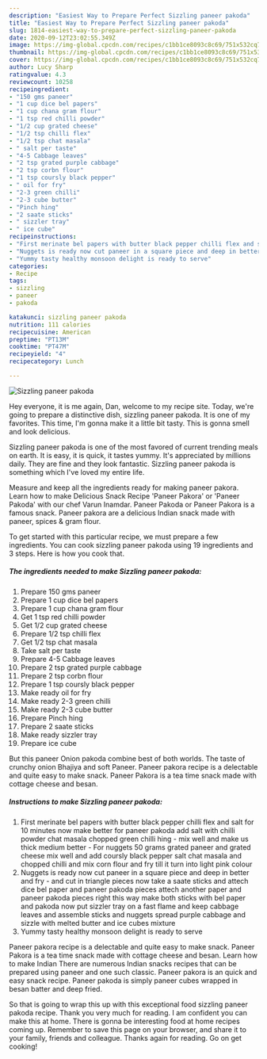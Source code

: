 ```yaml
---
description: "Easiest Way to Prepare Perfect Sizzling paneer pakoda"
title: "Easiest Way to Prepare Perfect Sizzling paneer pakoda"
slug: 1814-easiest-way-to-prepare-perfect-sizzling-paneer-pakoda
date: 2020-09-12T23:02:55.349Z
image: https://img-global.cpcdn.com/recipes/c1bb1ce8093c8c69/751x532cq70/sizzling-paneer-pakoda-recipe-main-photo.jpg
thumbnail: https://img-global.cpcdn.com/recipes/c1bb1ce8093c8c69/751x532cq70/sizzling-paneer-pakoda-recipe-main-photo.jpg
cover: https://img-global.cpcdn.com/recipes/c1bb1ce8093c8c69/751x532cq70/sizzling-paneer-pakoda-recipe-main-photo.jpg
author: Lucy Sharp
ratingvalue: 4.3
reviewcount: 10258
recipeingredient:
- "150 gms paneer"
- "1 cup dice bel papers"
- "1 cup chana gram flour"
- "1 tsp red chilli powder"
- "1/2 cup grated cheese"
- "1/2 tsp chilli flex"
- "1/2 tsp chat masala"
- " salt per taste"
- "4-5 Cabbage leaves"
- "2 tsp grated purple cabbage"
- "2 tsp corbn flour"
- "1 tsp coursly black pepper"
- " oil for fry"
- "2-3 green chilli"
- "2-3 cube butter"
- "Pinch hing"
- "2 saate sticks"
- " sizzler tray"
- " ice cube"
recipeinstructions:
- "First merinate bel papers with butter black pepper chilli flex and salt for 10 minutes now make better for paneer pakoda add salt with chilli powder chat masala chopped green chilli hing mix well and make us thick medium better For nuggets 50 grams grated paneer and grated cheese mix well and add coursly black pepper salt chat masala and chopped chilli and mix corn flour and fry till it turn into light pink colour"
- "Nuggets is ready now cut paneer in a square piece and deep in better and fry and cut in triangle pieces now take a saate sticks and attech dice bel paper and paneer pakoda pieces attech another paper and paneer pakoda pieces right this way make both sticks with bel paper and pakoda now put sizzler tray on a fast flame and keep cabbage leaves and assemble sticks and nuggets spread purple cabbage and sizzle with melted butter and ice cubes mixture"
- "Yummy tasty healthy monsoon delight is ready to serve"
categories:
- Recipe
tags:
- sizzling
- paneer
- pakoda

katakunci: sizzling paneer pakoda 
nutrition: 111 calories
recipecuisine: American
preptime: "PT13M"
cooktime: "PT47M"
recipeyield: "4"
recipecategory: Lunch

---
```



![Sizzling paneer pakoda](https://img-global.cpcdn.com/recipes/c1bb1ce8093c8c69/751x532cq70/sizzling-paneer-pakoda-recipe-main-photo.jpg)

Hey everyone, it is me again, Dan, welcome to my recipe site. Today, we're going to prepare a distinctive dish, sizzling paneer pakoda. It is one of my favorites. This time, I'm gonna make it a little bit tasty. This is gonna smell and look delicious.

Sizzling paneer pakoda is one of the most favored of current trending meals on earth. It is easy, it is quick, it tastes yummy. It's appreciated by millions daily. They are fine and they look fantastic. Sizzling paneer pakoda is something which I've loved my entire life.

Measure and keep all the ingredients ready for making paneer pakora. Learn how to make Delicious Snack Recipe &#39;Paneer Pakora&#39; or &#39;Paneer Pakoda&#39; with our chef Varun Inamdar. Paneer Pakoda or Paneer Pakora is a famous snack. Paneer pakora are a delicious Indian snack made with paneer, spices &amp; gram flour.


To get started with this particular recipe, we must prepare a few ingredients. You can cook sizzling paneer pakoda using 19 ingredients and 3 steps. Here is how you cook that.

<!--inarticleads1-->

##### The ingredients needed to make Sizzling paneer pakoda:

1. Prepare 150 gms paneer
1. Prepare 1 cup dice bel papers
1. Prepare 1 cup chana gram flour
1. Get 1 tsp red chilli powder
1. Get 1/2 cup grated cheese
1. Prepare 1/2 tsp chilli flex
1. Get 1/2 tsp chat masala
1. Take  salt per taste
1. Prepare 4-5 Cabbage leaves
1. Prepare 2 tsp grated purple cabbage
1. Prepare 2 tsp corbn flour
1. Prepare 1 tsp coursly black pepper
1. Make ready  oil for fry
1. Make ready 2-3 green chilli
1. Make ready 2-3 cube butter
1. Prepare Pinch hing
1. Prepare 2 saate sticks
1. Make ready  sizzler tray
1. Prepare  ice cube


But this paneer Onion pakoda combine best of both worlds. The taste of crunchy onion Bhajiya and soft Paneer. Paneer pakora recipe is a delectable and quite easy to make snack. Paneer Pakora is a tea time snack made with cottage cheese and besan. 

<!--inarticleads2-->

##### Instructions to make Sizzling paneer pakoda:

1. First merinate bel papers with butter black pepper chilli flex and salt for 10 minutes now make better for paneer pakoda add salt with chilli powder chat masala chopped green chilli hing - mix well and make us thick medium better - For nuggets 50 grams grated paneer and grated cheese mix well and add coursly black pepper salt chat masala and chopped chilli and mix corn flour and fry till it turn into light pink colour
1. Nuggets is ready now cut paneer in a square piece and deep in better and fry - and cut in triangle pieces now take a saate sticks and attech dice bel paper and paneer pakoda pieces attech another paper and paneer pakoda pieces right this way make both sticks with bel paper and pakoda now put sizzler tray on a fast flame and keep cabbage leaves and assemble sticks and nuggets spread purple cabbage and sizzle with melted butter and ice cubes mixture
1. Yummy tasty healthy monsoon delight is ready to serve


Paneer pakora recipe is a delectable and quite easy to make snack. Paneer Pakora is a tea time snack made with cottage cheese and besan. Learn how to make Indian There are numerous Indian snacks recipes that can be prepared using paneer and one such classic. Paneer pakora is an quick and easy snack recipe. Paneer pakoda is simply paneer cubes wrapped in besan batter and deep fried. 

So that is going to wrap this up with this exceptional food sizzling paneer pakoda recipe. Thank you very much for reading. I am confident you can make this at home. There is gonna be interesting food at home recipes coming up. Remember to save this page on your browser, and share it to your family, friends and colleague. Thanks again for reading. Go on get cooking!
